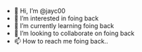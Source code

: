- 👋 Hi, I’m @jayc00
- 👀 I’m interested in foing back
- 🌱 I’m currently learning foing back
- 💞️ I’m looking to collaborate on foing back
- 📫 How to reach me foing back..

<!---
jayc00/jayc00 is a ✨ special ✨ repository because its `README.md` (this file) appears on your GitHub profile.
You can click the Preview link to take a look at your changes.
--->
